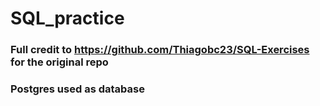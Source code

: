 # SQL_practice

### Full credit to https://github.com/Thiagobc23/SQL-Exercises for the original repo

### Postgres used as database